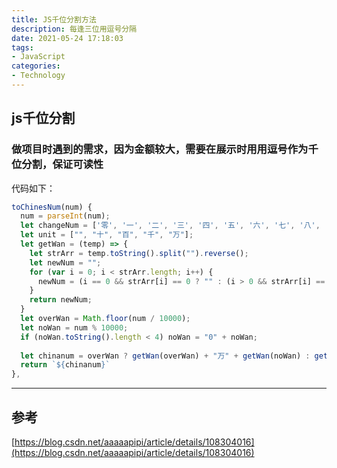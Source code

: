 ```yaml
---
title: JS千位分割方法
description: 每逢三位用逗号分隔
date: 2021-05-24 17:18:03
tags:
- JavaScript
categories: 
- Technology
---
```


## js千位分割

### 做项目时遇到的需求，因为金额较大，需要在展示时用用逗号作为千位分割，保证可读性

代码如下：

```js
toChinesNum(num) {
  num = parseInt(num);
  let changeNum = ['零', '一', '二', '三', '四', '五', '六', '七', '八', '九']; 
  let unit = ["", "十", "百", "千", "万"];
  let getWan = (temp) => {
    let strArr = temp.toString().split("").reverse();
    let newNum = "";
    for (var i = 0; i < strArr.length; i++) {
      newNum = (i == 0 && strArr[i] == 0 ? "" : (i > 0 && strArr[i] == 0 && strArr[i - 1] == 0 ? "" : changeNum[strArr[i]] + (strArr[i] == 0 ? unit[0] : unit[i]))) + newNum;
    }
    return newNum;
  }
  let overWan = Math.floor(num / 10000);
  let noWan = num % 10000;
  if (noWan.toString().length < 4) noWan = "0" + noWan;
  
  let chinanum = overWan ? getWan(overWan) + "万" + getWan(noWan) : getWan(num);
  return `${chinanum}`
},
```

***

## 参考

[https://blog.csdn.net/aaaaapipi/article/details/108304016](https://blog.csdn.net/aaaaapipi/article/details/108304016)
